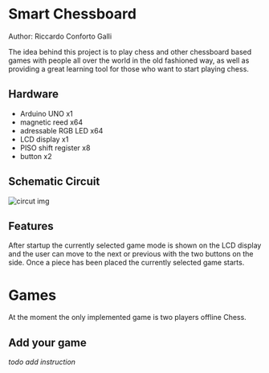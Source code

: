 # Smart Chessboard
Author: Riccardo Conforto Galli

The idea behind this project is to play chess and other chessboard based games
with people all over the world in the old fashioned way, as well as providing a
great learning tool for those who want to start playing chess.

## Hardware
- Arduino UNO 		 	x1
- magnetic reed 		x64
- adressable RGB LED 	x64
- LCD display 			x1
- PISO shift register 	x8
- button 				x2

## Schematic Circuit
![circut img](circut/chessboard.jpg)

## Features
After startup the currently selected game mode is shown on the LCD display and 
the user can move to the next or previous with the two buttons on the side.
Once a piece has been placed the currently selected game starts.

# Games
At the moment the only implemented game is two players offline Chess.

## Add your game
*todo add instruction*
